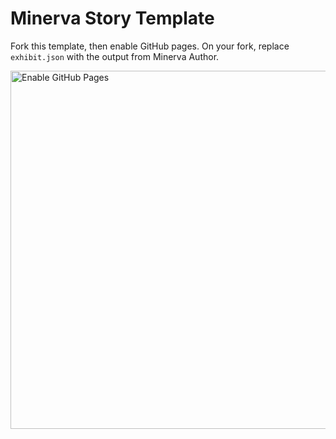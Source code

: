 # Minerva Story Template

Fork this template, then enable GitHub pages. On your fork, replace `exhibit.json` with the output from Minerva Author.

<img width="573" alt="Enable GitHub Pages" src="https://github.com/thejohnhoffer/minerva-story-template/assets/9781588/62c112cf-4980-482f-9cea-8c07d77626c9">
